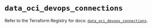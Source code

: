 # `data_oci_devops_connections`

Refer to the Terraform Registry for docs: [`data_oci_devops_connections`](https://registry.terraform.io/providers/oracle/oci/6.18.0/docs/data-sources/devops_connections).
